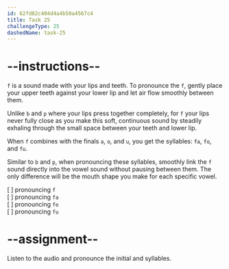```yaml
---
id: 62fd82c404d4a4b50a4567c4
title: Task 25
challengeType: 25
dashedName: task-25
---
```


<!-- (Audio) A: f, fa, fo, fu -->

# --instructions--

`f` is a sound made with your lips and teeth. To pronounce the `f`, gently place your upper teeth against your lower lip and let air flow smoothly between them.

Unlike `b` and `p` where your lips press together completely, for `f` your lips never fully close as you make this soft, continuous sound by steadily exhaling through the small space between your teeth and lower lip.

When `f` combines with the finals `a`, `o`, and `u`, you get the syllables: `fa`, `fo`, and `fu`.

Similar to `b` and `p`, when pronouncing these syllables, smoothly link the `f` sound directly into the vowel sound without pausing between them. The only difference will be the mouth shape you make for each specific vowel.

[ ] pronouncing `f`  
[ ] pronouncing `fa`  
[ ] pronouncing `fo`  
[ ] pronouncing `fu`

# --assignment--

Listen to the audio and pronounce the initial and syllables.
